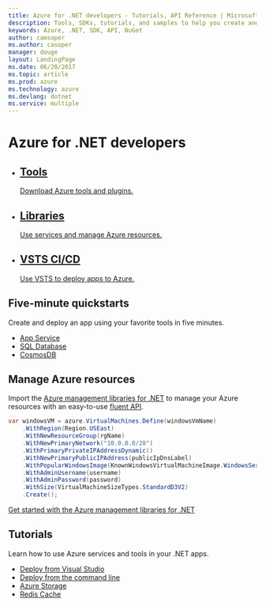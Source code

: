 ```yaml
---
title: Azure for .NET developers - Tutorials, API Reference | Microsoft Docs
description: Tools, SDKs, tutorials, and samples to help you create and deploy .NET apps to Azure.
keywords: Azure, .NET, SDK, API, NuGet
author: camsoper
ms.author: casoper
manager: douge
layout: LandingPage
ms.date: 06/20/2017
ms.topic: article
ms.prod: azure
ms.technology: azure
ms.devlang: dotnet
ms.service: multiple
---
```


# Azure for .NET developers

<ul class="panelContent">
    <li> 
        <div class="cardSize">
            <div class="cardPadding">
                <div class="card">
                    <div class="cardText">
                        <a href="dotnet-tools.md">
                            <h2>Tools</h2>
                            <span>Download Azure tools and plugins.</span>
                        </a>
                    </div>
                </div>
            </div>
        </div>
    </li>
    <li>
        <div class="cardSize">
            <div class="cardPadding">
                <div class="card">
                    <div class="cardText">
                        <a href="dotnet-sdk-azure-install.md">
                            <h2>Libraries</h2>
                            <span>Use services and manage Azure resources.</span>
                        </a>
                    </div>
                </div>
            </div>
        </div>
    </li>
    <li>
        <div class="cardSize">
            <div class="cardPadding">
                <div class="card">
                    <div class="cardText">
                        <a href="https://www.visualstudio.com/docs/build/get-started/aspnet-4-ci-cd-azure-automatic">
                            <h2>VSTS CI/CD</h2>
                            <span>Use VSTS to deploy apps to Azure.</span>
                        </a>
                    </div>
                </div>
            </div>
        </div>
    </li>
</ul>

## Five-minute quickstarts

Create and deploy an app using your favorite tools in five minutes.

* [App Service](/azure/app-service-web/app-service-web-get-started-dotnet?toc=%2fdotnet%2fazure%2ftoc.json&bc=%2fdotnet%2fazure_breadcrumb%2ftoc.json)
* [SQL Database](/azure/sql-database/sql-database-connect-query-dotnet?toc=%2fdotnet%2fazure%2ftoc.json&bc=%2fdotnet%2fazure_breadcrumb%2ftoc.json)
* [CosmosDB](/azure/cosmos-db/documentdb-dotnet-application?toc=%2fdotnet%2fazure%2ftoc.json&bc=%2fdotnet%2fazure_breadcrumb%2ftoc.json)

## Manage Azure resources

Import the [Azure management libraries for .NET](dotnet-sdk-azure-install.md) to manage your Azure resources with an easy-to-use [fluent API](dotnet-sdk-azure-concepts.md). 

```csharp
var windowsVM = azure.VirtualMachines.Define(windowsVmName)
    .WithRegion(Region.USEast)
    .WithNewResourceGroup(rgName)
    .WithNewPrimaryNetwork("10.0.0.0/28")
    .WithPrimaryPrivateIPAddressDynamic()
    .WithNewPrimaryPublicIPAddress(publicIpDnsLabel)
    .WithPopularWindowsImage(KnownWindowsVirtualMachineImage.WindowsServer2012R2Datacenter)
    .WithAdminUsername(username)
    .WithAdminPassword(password)
    .WithSize(VirtualMachineSizeTypes.StandardD3V2)
    .Create();
 ```

[Get started with the Azure management libraries for .NET](dotnet-sdk-azure-get-started.md)


## Tutorials

Learn how to use Azure services and tools in your .NET apps.

* [Deploy from Visual Studio](dotnet-quickstart-vs.md)
* [Deploy from the command line](dotnet-quickstart-xplat.md)
* [Azure Storage](/azure/storage/storage-dotnet-how-to-use-blob-storage?toc=%2fdotnet%2fazure%2ftoc.json&bc=%2fdotnet%2fazure_breadcrumb%2ftoc.json)
* [Redis Cache](/azure/redis-cache/cache-web-app-howto?toc=%2fdotnet%2fazure%2ftoc.json&bc=%2fdotnet%2fazure_breadcrumb%2ftoc.json)